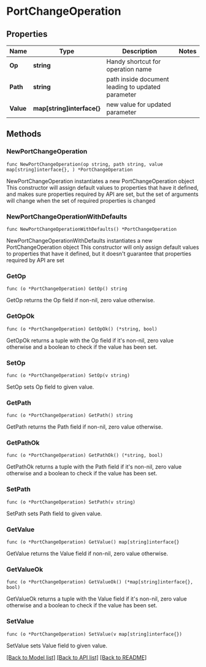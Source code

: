 # PortChangeOperation

## Properties

Name | Type | Description | Notes
------------ | ------------- | ------------- | -------------
**Op** | **string** | Handy shortcut for operation name | 
**Path** | **string** | path inside document leading to updated parameter | 
**Value** | **map[string]interface{}** | new value for updated parameter | 

## Methods

### NewPortChangeOperation

`func NewPortChangeOperation(op string, path string, value map[string]interface{}, ) *PortChangeOperation`

NewPortChangeOperation instantiates a new PortChangeOperation object
This constructor will assign default values to properties that have it defined,
and makes sure properties required by API are set, but the set of arguments
will change when the set of required properties is changed

### NewPortChangeOperationWithDefaults

`func NewPortChangeOperationWithDefaults() *PortChangeOperation`

NewPortChangeOperationWithDefaults instantiates a new PortChangeOperation object
This constructor will only assign default values to properties that have it defined,
but it doesn't guarantee that properties required by API are set

### GetOp

`func (o *PortChangeOperation) GetOp() string`

GetOp returns the Op field if non-nil, zero value otherwise.

### GetOpOk

`func (o *PortChangeOperation) GetOpOk() (*string, bool)`

GetOpOk returns a tuple with the Op field if it's non-nil, zero value otherwise
and a boolean to check if the value has been set.

### SetOp

`func (o *PortChangeOperation) SetOp(v string)`

SetOp sets Op field to given value.


### GetPath

`func (o *PortChangeOperation) GetPath() string`

GetPath returns the Path field if non-nil, zero value otherwise.

### GetPathOk

`func (o *PortChangeOperation) GetPathOk() (*string, bool)`

GetPathOk returns a tuple with the Path field if it's non-nil, zero value otherwise
and a boolean to check if the value has been set.

### SetPath

`func (o *PortChangeOperation) SetPath(v string)`

SetPath sets Path field to given value.


### GetValue

`func (o *PortChangeOperation) GetValue() map[string]interface{}`

GetValue returns the Value field if non-nil, zero value otherwise.

### GetValueOk

`func (o *PortChangeOperation) GetValueOk() (*map[string]interface{}, bool)`

GetValueOk returns a tuple with the Value field if it's non-nil, zero value otherwise
and a boolean to check if the value has been set.

### SetValue

`func (o *PortChangeOperation) SetValue(v map[string]interface{})`

SetValue sets Value field to given value.



[[Back to Model list]](../README.md#documentation-for-models) [[Back to API list]](../README.md#documentation-for-api-endpoints) [[Back to README]](../README.md)


